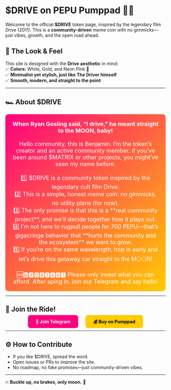 # $DRIVE on PEPU Pumppad 🚗💨  

Welcome to the official **$DRIVE** token page, inspired by the legendary film *Drive* (2011). This is a **community-driven** meme coin with no gimmicks—just vibes, growth, and the open road ahead.  

## 🚀 The Look & Feel  
This site is designed with the **Drive aesthetic** in mind:  
✅ **Colors:** White, Gold, and Neon Pink 🌟  
✅ **Minimalist yet stylish, just like The Driver himself**  
✅ **Smooth, modern, and straight to the point**  

---

## 🏎️ **About $DRIVE**  

<div style="background: linear-gradient(135deg, #ff007f, #ffcc00); padding: 20px; border-radius: 10px; color: white; text-align: center; font-size: 18px;">
  <strong>When Ryan Gosling said, “I drive,” he meant straight to the MOON, baby!</strong><br><br>
  Hello community, this is Benjamin. I’m the token’s creator and an active community member. If you’ve been around $MATRIX or other projects, you might’ve seen my name before.  
  <br><br>
  1️⃣ $DRIVE is a community token inspired by the legendary cult film Drive.  
  <br>
  2️⃣ This is a simple, honest meme coin: no gimmicks, no utility plans (for now).  
  <br>
  3️⃣ The only promise is that this is a **real community project**, and we'll decide together how it plays out.  
  <br>
  4️⃣ I’m not here to rugpull people for 700 PEPU—that’s gigacringe behavior that **hurts the community and the ecosystem** we want to grow.  
  <br>
  5️⃣ If you’re on the same wavelength, hop in early and let’s drive this getaway car straight to the M🌕🌕N!  
  <br><br>
  🆕🅼🅿🅾🆁🆃🅰🅽🆃 Please only invest what you can afford. After aping in, join our Telegram and say hello!  
</div>

---

## 🔗 **Join the Ride!**  

<div align="center">
  <a href="https://t.me/YOUR_TELEGRAM_LINK" style="background: #ff007f; color: white; padding: 12px 24px; border-radius: 8px; text-decoration: none; font-weight: bold;">🚀 Join Telegram</a>  
  &nbsp;&nbsp;&nbsp;&nbsp;
  <a href="https://pumppad.pepu/YOUR_TOKEN_ADDRESS" style="background: #ffcc00; color: black; padding: 12px 24px; border-radius: 8px; text-decoration: none; font-weight: bold;">💰 Buy on Pumppad</a>
</div>

---

## ⚙️ **How to Contribute**
- If you like $DRIVE, spread the word.  
- Open issues or PRs to improve the site.  
- No roadmap, no fake promises—just community-driven vibes.  

---

🔥 **Buckle up, no brakes, only moon.** 🚀
